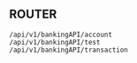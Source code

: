 ## ROUTER ##
 	/api/v1/bankingAPI/account
 	/api/v1/bankingAPI/test
 	/api/v1/bankingAPI/transaction